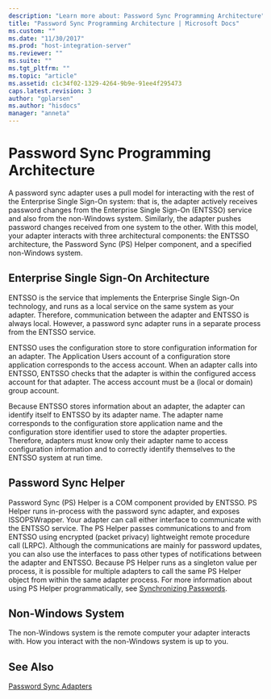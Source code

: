 ```yaml
---
description: "Learn more about: Password Sync Programming Architecture"
title: "Password Sync Programming Architecture | Microsoft Docs"
ms.custom: ""
ms.date: "11/30/2017"
ms.prod: "host-integration-server"
ms.reviewer: ""
ms.suite: ""
ms.tgt_pltfrm: ""
ms.topic: "article"
ms.assetid: c1c34f02-1329-4264-9b9e-91ee4f295473
caps.latest.revision: 3
author: "gplarsen"
ms.author: "hisdocs"
manager: "anneta"
---
```

# Password Sync Programming Architecture
A password sync adapter uses a pull model for interacting with the rest of the Enterprise Single Sign-On system: that is, the adapter actively receives password changes from the Enterprise Single Sign-On (ENTSSO) service and also from the non-Windows system. Similarly, the adapter pushes password changes received from one system to the other. With this model, your adapter interacts with three architectural components: the ENTSSO architecture, the Password Sync (PS) Helper component, and a specified non-Windows system.  
  
## Enterprise Single Sign-On Architecture  
 ENTSSO is the service that implements the Enterprise Single Sign-On technology, and runs as a local service on the same system as your adapter. Therefore, communication between the adapter and ENTSSO is always local. However, a password sync adapter runs in a separate process from the ENTSSO service.  
  
 ENTSSO uses the configuration store to store configuration information for an adapter. The Application Users account of a configuration store application corresponds to the access account. When an adapter calls into ENTSSO, ENTSSO checks that the adapter is within the configured access account for that adapter. The access account must be a (local or domain) group account.  
  
 Because ENTSSO stores information about an adapter, the adapter can identify itself to ENTSSO by its adapter name. The adapter name corresponds to the configuration store application name and the configuration store identifier used to store the adapter properties. Therefore, adapters must know only their adapter name to access configuration information and to correctly identify themselves to the ENTSSO system at run time.  
  
## Password Sync Helper  
 Password Sync (PS) Helper is a COM component provided by ENTSSO. PS Helper runs in-process with the password sync adapter, and exposes ISSOPSWrapper. Your adapter can call either interface to communicate with the ENTSSO service. The PS Helper passes communications to and from ENTSSO using encrypted (packet privacy) lightweight remote procedure call (LRPC). Although the communications are mainly for password updates, you can also use the interfaces to pass other types of notifications between the adapter and ENTSSO. Because PS Helper runs as a singleton value per process, it is possible for multiple adapters to call the same PS Helper object from within the same adapter process. For more information about using PS Helper programmatically, see [Synchronizing Passwords](../esso/synchronizing-passwords.md).  
  
## Non-Windows System  
 The non-Windows system is the remote computer your adapter interacts with. How you interact with the non-Windows system is up to you.  
  
## See Also  
 [Password Sync Adapters](../esso/password-sync-adapters.md)

